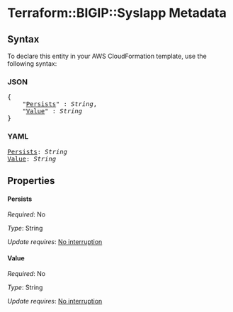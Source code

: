 # Terraform::BIGIP::SysIapp Metadata

## Syntax

To declare this entity in your AWS CloudFormation template, use the following syntax:

### JSON

<pre>
{
    "<a href="#persists" title="Persists">Persists</a>" : <i>String</i>,
    "<a href="#value" title="Value">Value</a>" : <i>String</i>
}
</pre>

### YAML

<pre>
<a href="#persists" title="Persists">Persists</a>: <i>String</i>
<a href="#value" title="Value">Value</a>: <i>String</i>
</pre>

## Properties

#### Persists

_Required_: No

_Type_: String

_Update requires_: [No interruption](https://docs.aws.amazon.com/AWSCloudFormation/latest/UserGuide/using-cfn-updating-stacks-update-behaviors.html#update-no-interrupt)

#### Value

_Required_: No

_Type_: String

_Update requires_: [No interruption](https://docs.aws.amazon.com/AWSCloudFormation/latest/UserGuide/using-cfn-updating-stacks-update-behaviors.html#update-no-interrupt)


